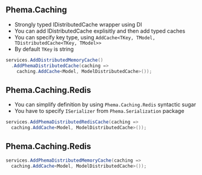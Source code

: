 ## Phema.Caching
- Strongly typed IDistributedCache wrapper using DI
- You can add IDistributedCache explisitly and then add typed caches
- You can specify key type, using `AddCache<TKey, TModel, TDistributedCache<TKey, TModel>>`
- By default `TKey` is string
```csharp
services.AddDistributedMemoryCache()
  .AddPhemaDistributedCache(caching =>
    caching.AddCache<Model, ModelDistributedCache>());
```

## Phema.Caching.Redis
- You can simplify definition by using `Phema.Caching.Redis` syntactic sugar
- You have to specify `ISerializer` from `Phema.Serialization` package
```csharp
services.AddPhemaDistributedRedisCache(caching =>
  caching.AddCache<Model, ModelDistributedCache>());
```

## Phema.Caching.Redis
```csharp
services.AddPhemaDistributedMemoryCache(caching =>
  caching.AddCache<Model, ModelDistributedCache>());
```
